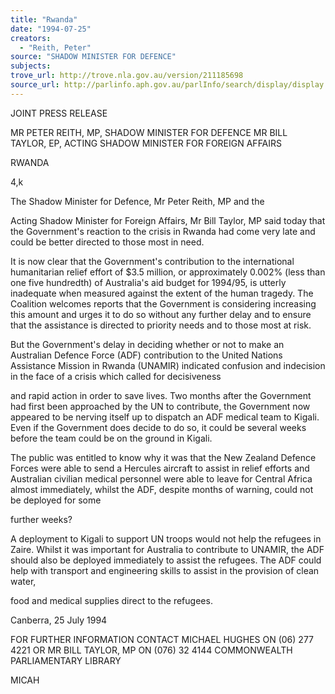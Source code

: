 ```yaml
---
title: "Rwanda"
date: "1994-07-25"
creators:
  - "Reith, Peter"
source: "SHADOW MINISTER FOR DEFENCE"
subjects:
trove_url: http://trove.nla.gov.au/version/211185698
source_url: http://parlinfo.aph.gov.au/parlInfo/search/display/display.w3p;query=Id%3A%22media/pressrel/2243416%22
---
```


 JOINT PRESS RELEASE

 MR PETER REITH, MP, SHADOW MINISTER FOR DEFENCE MR BILL TAYLOR, EP, ACTING SHADOW MINISTER FOR FOREIGN AFFAIRS

 RWANDA

 4,k

 The Shadow Minister for Defence, Mr Peter Reith, MP and the

 Acting Shadow Minister for Foreign Affairs, Mr Bill Taylor, MP said today that the Government's reaction to the crisis in Rwanda had come very late and could be better directed to those most in need.

 It is now clear that the Government's contribution to the international humanitarian relief effort of $3.5 million, or approximately 0.002% (less than one five hundredth) of Australia's aid budget for 1994/95, is utterly inadequate when measured against the extent of the human tragedy. The Coalition welcomes reports that the Government is considering increasing this amount and urges it to do so without any further delay and to ensure that the assistance is directed to priority needs and to those most at risk.

 But the Government's delay in deciding whether or not to make an Australian Defence Force (ADF) contribution to the United Nations Assistance Mission in Rwanda (UNAMIR) indicated confusion and indecision in the face of a crisis which called for decisiveness

 and rapid action in order to save lives. Two months after the Government had first been approached by the UN to contribute, the Government now appeared to be nerving itself up to dispatch an ADF medical team to Kigali. Even if the Government does decide to do so, it could be several weeks before the team could be on the ground in Kigali.

 The public was entitled to know why it was that the New Zealand Defence Forces were able to send a Hercules aircraft to assist in relief efforts and Australian civilian medical personnel were able to leave for Central Africa almost immediately, whilst the ADF, despite months of warning, could not be deployed for some

 further weeks?

 A deployment to Kigali to support UN troops would not help the refugees in Zaire. Whilst it was important for Australia to contribute to UNAMIR, the ADF should also be deployed immediately to assist the refugees. The ADF could help with transport and engineering skills to assist in the provision of clean water,

 food and medical supplies direct to the refugees.

 Canberra, 25 July 1994

 FOR FURTHER INFORMATION CONTACT MICHAEL HUGHES ON (06) 277 4221 OR MR BILL TAYLOR, MP ON (076) 32 4144 COMMONWEALTH PARLIAMENTARY LIBRARY

 MICAH

